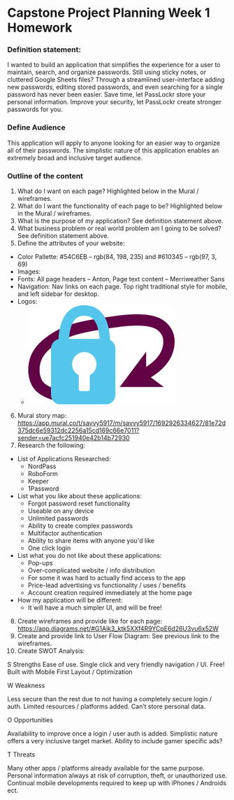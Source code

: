 # Capstone Project Planning Week 1 Homework

### Definition statement:

I wanted to build an application that simplifies the experience for a user to maintain, search, and organize passwords. Still using sticky notes, or cluttered Google Sheets files? Through a streamlined user-interface adding new passwords, editing stored passwords, and even searching for a single password has never been easier. Save time, let PassLockr store your personal information. Improve your security, let PassLockr create stronger passwords for you.

### Define Audience

This application will apply to anyone looking for an easier way to organize all of their passwords. The simplistic nature of this application enables an extremely broad and inclusive target audience.

### Outline of the content
  1. What do I want on each page? Highlighted below in the Mural / wireframes.
  2. What do I want the functionality of each page to be? Highlighted below in the Mural / wireframes.
  3. What is the purpose of my application? See definition statement above.
  4. What business problem or real world problem am I going to be solved? See definition statement above.
  5. Define the attributes of your website:
  * Color Pallette: #54C6EB – rgb(84, 198, 235) and #610345 – rgb(97, 3, 69)
  * Images:
  * Fonts: All page headers – Anton, Page text content – Merriweather Sans
  * Navigation: Nav links on each page. Top right traditional style for mobile, and left sidebar for desktop.
  * Logos:
    * ![PassLockr](./Logos/PassLockr.png)
  6. Mural story map: https://app.mural.co/t/savvy5917/m/savvy5917/1692926334627/81e72d375dc6e59312dc2256a15cd169c66e7011?sender=ue7acfc251940e42b14b72930
  7. Research the following:
  * List of Applications Researched:
    * NordPass
    * RoboForm
    * Keeper
    * 1Password
  * List what you like about these applications:
    * Forgot password reset functionality
    * Useable on any device
    * Unlimited passwords
    * Ability to create complex passwords
    * Multifactor authentication
    * Ability to share items with anyone you'd like
    * One click login
  * List what you do not like about these applications:
    * Pop-ups
    * Over-complicated website / info distribution
    * For some it was hard to actually find access to the app
    * Price-lead advertising vs functionality / uses / benefits
    * Account creation required immediately at the home page
  * How my application will be different:
    * It will have a much simpler UI, and will be free!
  8. Create wireframes and provide like for each page: https://app.diagrams.net/#G1Aik3_ktk5XXf4R9YCpE6d26U3vu6x52W
  9. Create and provide link to User Flow Diagram: See previous link to the wireframes.
  10. Create SWOT Analysis:

S
Strengths
Ease of use. Single click and very friendly navigation / UI.
Free!
Built with Mobile First Layout / Optimization

W
Weakness

Less secure than the rest due to not having a completely secure login / auth.
Limited resources / platforms added.
Can’t store personal data.

O
Opportunities

Availability to improve once a login / user auth is added.
Simplistic nature offers a very inclusive target market.
Ability to include gamer specific ads?

T
Threats

Many other apps / platforms already available for the same purpose.
Personal information always at risk of corruption, theft, or unauthorized use.
Continual mobile developments required to keep up with iPhones / Androids ect.
